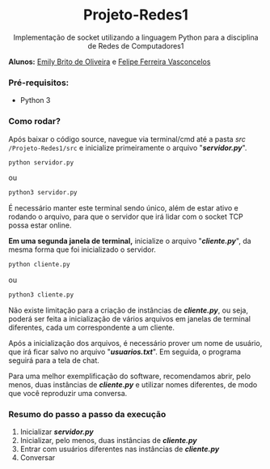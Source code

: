 <h1 align="center"> Projeto-Redes1</h1>
<p align="center">Implementação de socket utilizando a linguagem Python para a disciplina de Redes de Computadores1</p>

**Alunos:** [Emily Brito de Oliveira](https://github.com/Emilybtoliveira) e [Felipe Ferreira Vasconcelos](https://github.com/felipeVsc)

<h3> Pré-requisitos: </h3>

  * Python 3 

<h3>Como rodar?</h3> 

Após baixar o código source, navegue via terminal/cmd até a pasta *src* `/Projeto-Redes1/src` e inicialize primeiramente o arquivo "***servidor.py***".

```bash
python servidor.py
```
ou
```bash
python3 servidor.py
```

É necessário manter este terminal sendo único, além de estar ativo e rodando o arquivo, para que o servidor que irá lidar com o socket TCP possa estar online.

**Em uma segunda janela de terminal,** inicialize o arquivo "***cliente.py***", da mesma forma que foi inicializado o servidor.

```bash
python cliente.py
```
ou
```bash
python3 cliente.py
```

Não existe limitação para a criação de instâncias de ***cliente.py***, ou seja, poderá ser feita a inicialização de vários arquivos em janelas de terminal diferentes, cada um correspondente a um cliente.

 Após a inicialização dos arquivos, é necessário prover um nome de usuário, que irá ficar salvo no arquivo "***usuarios.txt***". Em seguida, o programa seguirá para a tela de chat.

Para uma melhor exemplificação do software, recomendamos abrir, pelo menos, duas instâncias de ***cliente.py*** e utilizar nomes diferentes, de modo que você reproduzir uma conversa.

<h3>Resumo do passo a passo da execução</h3> 

1. Inicializar ***servidor.py***
2. Inicializar, pelo menos, duas instâncias de ***cliente.py***
3. Entrar com usuários diferentes nas instâncias de ***cliente.py***
4. Conversar
